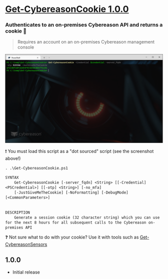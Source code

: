 # [Get-CybereasonCookie 1.0.0](https://github.com/Cybereason-Fan/Get-CybereasonCookie)

### Authenticates to an on-premises Cybereason API and returns a cookie 🍪
> Requires an account on an on-premises Cybereason management console

![image](usage-Get-CybereasonCookie.png)

❗ You must load this script as a "dot sourced" script (see the screenshot above!)
```
. .\Get-CybereasonCookie.ps1
```
```
SYNTAX
    Get-CybereasonCookie [-server_fqdn] <String> [[-Credential] <PSCredential>] [[-otp] <String>] [-no_mfa]
    [-JustGiveMeTheCookie] [-NoFormatting] [-DebugMode] [<CommonParameters>]


DESCRIPTION
    Generate a session cookie (32 character string) which you can use for the next 8 hours for all subsequent calls to the Cybereason on-premises API
``` 

❓ Not sure what to do with your cookie? Use it with tools such as [Get-CybereasonSensors](https://github.com/Cybereason-Fan/Get-CybereasonSensors)

## 1.0.0

- Initial release
